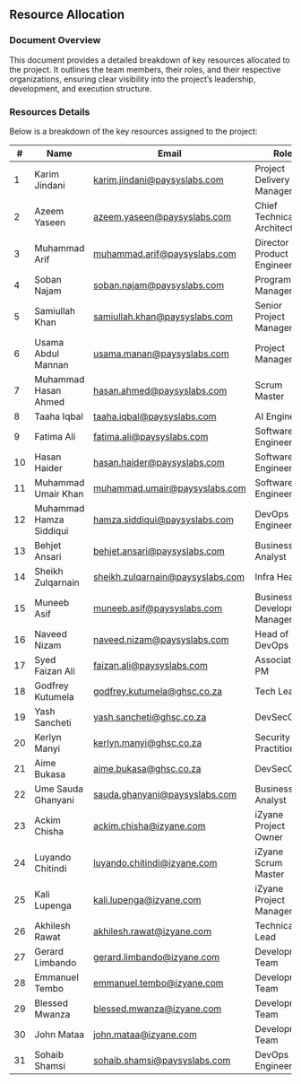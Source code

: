 ##  Resource Allocation  

### Document Overview

This document provides a detailed breakdown of key resources allocated to the project. It outlines the team members, their roles, and their respective organizations, ensuring clear visibility into the project’s leadership, development, and execution structure.

 

### Resources Details

Below is a breakdown of the key resources assigned to the project:

| #  | Name                     | Email                              | Role                   | Organization  |
|----|--------------------------|------------------------------------|------------------------|--------------|
| 1  | Karim Jindani            | karim.jindani@paysyslabs.com      | Project Delivery Manager                    | Paysys Labs  |
| 2  | Azeem Yaseen             | azeem.yaseen@paysyslabs.com       | Chief Technical Architect | Paysys Labs
| 3  | Muhammad Arif             | muhammad.arif@paysyslabs.com       | Director Product Engineering                    | Paysys Labs  |
| 4  | Soban Najam              | soban.najam@paysyslabs.com        | Program Manager        | Paysys Labs  |
| 5  | Samiullah Khan           | samiullah.khan@paysyslabs.com     | Senior Project Manager            | Paysys Labs  |
| 6  | Usama Abdul Mannan       | usama.manan@paysyslabs.com        | Project Manager        | Paysys Labs  |
| 7  | Muhammad Hasan Ahmed     | hasan.ahmed@paysyslabs.com        | Scrum Master           | Paysys Labs  |
| 8 | Taaha Iqbal               | taaha.iqbal@paysyslabs.com         | AI Engineer      | Paysys Labs  |
| 9 | Fatima Ali               | fatima.ali@paysyslabs.com         | Software Engineer      | Paysys Labs  |
| 10 | Hasan Haider             | hasan.haider@paysyslabs.com       | Software Engineer      | Paysys Labs  |
| 11 | Muhammad Umair Khan      | muhammad.umair@paysyslabs.com     | Software Engineer      | Paysys Labs  |
| 12 | Muhammad Hamza Siddiqui  | hamza.siddiqui@paysyslabs.com     | DevOps Engineer        | Paysys Labs  |
| 13 | Behjet Ansari            | behjet.ansari@paysyslabs.com      | Business Analyst       | Paysys Labs  |
| 14 | Sheikh Zulqarnain        | sheikh.zulqarnain@paysyslabs.com  | Infra Head             | Paysys Labs  |
| 15 | Muneeb Asif              | muneeb.asif@paysyslabs.com        | Business Development Manager  | Paysys Labs  |
| 16 | Naveed Nizam             | naveed.nizam@paysyslabs.com       | Head of DevOps         | Paysys Labs  |
| 17 | Syed Faizan Ali            | faizan.ali@paysyslabs.com                 |Associate PM              | Paysys Labs | 
| 18 | Godfrey Kutumela |godfrey.kutumela@ghsc.co.za | Tech Lead | GHSC|
| 19 | Yash Sancheti |yash.sancheti@ghsc.co.za | DevSecOps | GHSC|
| 20 | Kerlyn Manyi | kerlyn.manyi@ghsc.co.za| Security Practitioner | GHSC|
| 21 | Aime Bukasa | aime.bukasa@ghsc.co.za | DevSecOps | GHSC |
| 22 | Ume Sauda Ghanyani | sauda.ghanyani@paysyslabs.com | Business Analyst | Paysys Labs |
| 23 | Ackim Chisha | ackim.chisha@izyane.com | iZyane Project Owner | iZyane |
| 24 | Luyando Chitindi | luyando.chitindi@izyane.com | iZyane Scrum Master | iZyane |
| 25 | Kali Lupenga | kali.lupenga@izyane.com | iZyane Project Manager | iZyane |
| 26 | Akhilesh Rawat | akhilesh.rawat@izyane.com | Technical Lead | iZyane |
| 27 | Gerard Limbando | gerard.limbando@izyane.com | Development Team | iZyane |
| 28 | Emmanuel Tembo | emmanuel.tembo@izyane.com | Development Team | iZyane |
| 29 | Blessed Mwanza | blessed.mwanza@izyane.com | Development Team | iZyane |
| 30 | John Mataa | john.mataa@izyane.com | Development Team | iZyane |
| 31 | Sohaib Shamsi | sohaib.shamsi@paysyslabs.com | DevOps Engineer | Paysys Labs |
